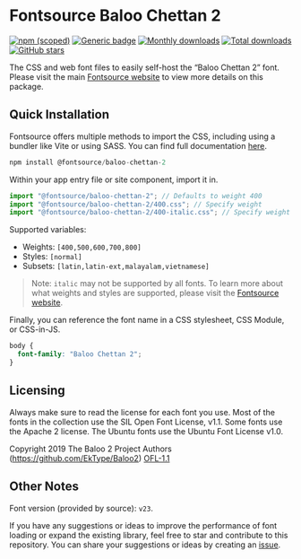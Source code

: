 # Fontsource Baloo Chettan 2

[![npm (scoped)](https://img.shields.io/npm/v/@fontsource/baloo-chettan-2?color=brightgreen)](https://www.npmjs.com/package/@fontsource/baloo-chettan-2) [![Generic badge](https://img.shields.io/badge/fontsource-passing-brightgreen)](https://github.com/fontsource/fontsource) [![Monthly downloads](https://badgen.net/npm/dm/@fontsource/baloo-chettan-2)](https://github.com/fontsource/fontsource) [![Total downloads](https://badgen.net/npm/dt/@fontsource/baloo-chettan-2)](https://github.com/fontsource/fontsource) [![GitHub stars](https://img.shields.io/github/stars/fontsource/fontsource.svg?style=social&label=Star)](https://github.com/fontsource/fontsource/stargazers)

The CSS and web font files to easily self-host the “Baloo Chettan 2” font. Please visit the main [Fontsource website](https://fontsource.org/fonts/baloo-chettan-2) to view more details on this package.

## Quick Installation

Fontsource offers multiple methods to import the CSS, including using a bundler like Vite or using SASS. You can find full documentation [here](https://fontsource.org/docs/getting-started/introduction).

```javascript
npm install @fontsource/baloo-chettan-2
```

Within your app entry file or site component, import it in.

```javascript
import "@fontsource/baloo-chettan-2"; // Defaults to weight 400
import "@fontsource/baloo-chettan-2/400.css"; // Specify weight
import "@fontsource/baloo-chettan-2/400-italic.css"; // Specify weight and style
```

Supported variables:
- Weights: `[400,500,600,700,800]`
- Styles: `[normal]`
- Subsets: `[latin,latin-ext,malayalam,vietnamese]`

> Note: `italic` may not be supported by all fonts. To learn more about what weights and styles are supported, please visit the [Fontsource website](https://fontsource.org/fonts/baloo-chettan-2).

Finally, you can reference the font name in a CSS stylesheet, CSS Module, or CSS-in-JS.

```css
body {
  font-family: "Baloo Chettan 2";
}
```

## Licensing
Always make sure to read the license for each font you use. Most of the fonts in the collection use the SIL Open Font License, v1.1. Some fonts use the Apache 2 license. The Ubuntu fonts use the Ubuntu Font License v1.0.

Copyright 2019 The Baloo 2 Project Authors (https://github.com/EkType/Baloo2)
[OFL-1.1](https://openfontlicense.org)

## Other Notes
Font version (provided by source): `v23`.

If you have any suggestions or ideas to improve the performance of font loading or expand the existing library, feel free to star and contribute to this repository. You can share your suggestions or ideas by creating an [issue](https://github.com/fontsource/fontsource/issues).